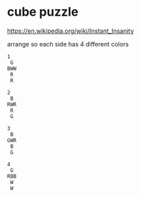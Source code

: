 # cube puzzle
https://en.wikipedia.org/wiki/Instant_Insanity

arrange so each side has 4 different colors

```
1
 G
BWW
 R
 R

2
 B
RWR
 R
 G

3
 B
GWR
 B
 G

4
 G
RBB
 W
 W
```
